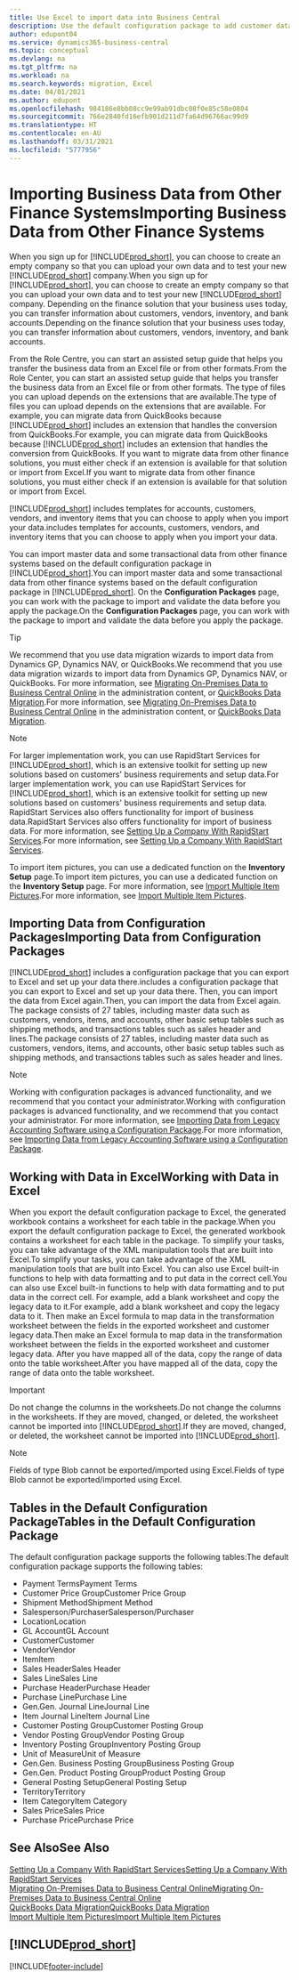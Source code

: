 ```yaml
---
title: Use Excel to import data into Business Central
description: Use the default configuration package to add customer data in Excel and import the data back into Business Central.
author: edupont04
ms.service: dynamics365-business-central
ms.topic: conceptual
ms.devlang: na
ms.tgt_pltfrm: na
ms.workload: na
ms.search.keywords: migration, Excel
ms.date: 04/01/2021
ms.author: edupont
ms.openlocfilehash: 984186e8bb08cc9e99ab91dbc08f0e85c58e0804
ms.sourcegitcommit: 766e2840fd16efb901d211d7fa64d96766ac99d9
ms.translationtype: HT
ms.contentlocale: en-AU
ms.lasthandoff: 03/31/2021
ms.locfileid: "5777956"
---
```

# <a name="importing-business-data-from-other-finance-systems"></a><span data-ttu-id="36dd8-103">Importing Business Data from Other Finance Systems</span><span class="sxs-lookup"><span data-stu-id="36dd8-103">Importing Business Data from Other Finance Systems</span></span>

<span data-ttu-id="36dd8-104">When you sign up for [!INCLUDE[prod_short](includes/prod_short.md)], you can choose to create an empty company so that you can upload your own data and to test your new [!INCLUDE[prod_short](includes/prod_short.md)] company.</span><span class="sxs-lookup"><span data-stu-id="36dd8-104">When you sign up for [!INCLUDE[prod_short](includes/prod_short.md)], you can choose to create an empty company so that you can upload your own data and to test your new [!INCLUDE[prod_short](includes/prod_short.md)] company.</span></span> <span data-ttu-id="36dd8-105">Depending on the finance solution that your business uses today, you can transfer information about customers, vendors, inventory, and bank accounts.</span><span class="sxs-lookup"><span data-stu-id="36dd8-105">Depending on the finance solution that your business uses today, you can transfer information about customers, vendors, inventory, and bank accounts.</span></span>  

<span data-ttu-id="36dd8-106">From the Role Centre, you can start an assisted setup guide that helps you transfer the business data from an Excel file or from other formats.</span><span class="sxs-lookup"><span data-stu-id="36dd8-106">From the Role Center, you can start an assisted setup guide that helps you transfer the business data from an Excel file or from other formats.</span></span> <span data-ttu-id="36dd8-107">The type of files you can upload depends on the extensions that are available.</span><span class="sxs-lookup"><span data-stu-id="36dd8-107">The type of files you can upload depends on the extensions that are available.</span></span> <span data-ttu-id="36dd8-108">For example, you can migrate data from QuickBooks because [!INCLUDE[prod_short](includes/prod_short.md)] includes an extension that handles the conversion from QuickBooks.</span><span class="sxs-lookup"><span data-stu-id="36dd8-108">For example, you can migrate data from QuickBooks because [!INCLUDE[prod_short](includes/prod_short.md)] includes an extension that handles the conversion from QuickBooks.</span></span> <span data-ttu-id="36dd8-109">If you want to migrate data from other finance solutions, you must either check if an extension is available for that solution or import from Excel.</span><span class="sxs-lookup"><span data-stu-id="36dd8-109">If you want to migrate data from other finance solutions, you must either check if an extension is available for that solution or import from Excel.</span></span>  

[!INCLUDE[prod_short](includes/prod_short.md)] <span data-ttu-id="36dd8-110">includes templates for accounts, customers, vendors, and inventory items that you can choose to apply when you import your data.</span><span class="sxs-lookup"><span data-stu-id="36dd8-110">includes templates for accounts, customers, vendors, and inventory items that you can choose to apply when you import your data.</span></span>

<span data-ttu-id="36dd8-111">You can import master data and some transactional data from other finance systems based on the default configuration package in [!INCLUDE[prod_short](includes/prod_short.md)].</span><span class="sxs-lookup"><span data-stu-id="36dd8-111">You can import master data and some transactional data from other finance systems based on the default configuration package in [!INCLUDE[prod_short](includes/prod_short.md)].</span></span> <span data-ttu-id="36dd8-112">On the **Configuration Packages** page, you can work with the package to import and validate the data before you apply the package.</span><span class="sxs-lookup"><span data-stu-id="36dd8-112">On the **Configuration Packages** page, you can work with the package to import and validate the data before you apply the package.</span></span>  

> [!TIP]  
> <span data-ttu-id="36dd8-113">We recommend that you use data migration wizards to import data from Dynamics GP, Dynamics NAV, or QuickBooks.</span><span class="sxs-lookup"><span data-stu-id="36dd8-113">We recommend that you use data migration wizards to import data from Dynamics GP, Dynamics NAV, or QuickBooks.</span></span> <span data-ttu-id="36dd8-114">For more information, see [Migrating On-Premises Data to Business Central Online](/dynamics365/business-central/dev-itpro/administration/migrate-data) in the administration content, or [QuickBooks Data Migration](ui-extensions-quickbooks-data-migration.md).</span><span class="sxs-lookup"><span data-stu-id="36dd8-114">For more information, see [Migrating On-Premises Data to Business Central Online](/dynamics365/business-central/dev-itpro/administration/migrate-data) in the administration content, or [QuickBooks Data Migration](ui-extensions-quickbooks-data-migration.md).</span></span>

> [!NOTE]  
> <span data-ttu-id="36dd8-115">For larger implementation work, you can use RapidStart Services for [!INCLUDE[prod_short](includes/prod_short.md)], which is an extensive toolkit for setting up new solutions based on customers' business requirements and setup data.</span><span class="sxs-lookup"><span data-stu-id="36dd8-115">For larger implementation work, you can use RapidStart Services for [!INCLUDE[prod_short](includes/prod_short.md)], which is an extensive toolkit for setting up new solutions based on customers' business requirements and setup data.</span></span> <span data-ttu-id="36dd8-116">RapidStart Services also offers functionality for import of business data.</span><span class="sxs-lookup"><span data-stu-id="36dd8-116">RapidStart Services also offers functionality for import of business data.</span></span> <span data-ttu-id="36dd8-117">For more information, see [Setting Up a Company With RapidStart Services](admin-set-up-a-company-with-rapidstart.md).</span><span class="sxs-lookup"><span data-stu-id="36dd8-117">For more information, see [Setting Up a Company With RapidStart Services](admin-set-up-a-company-with-rapidstart.md).</span></span>

<span data-ttu-id="36dd8-118">To import item pictures, you can use a dedicated function on the **Inventory Setup** page.</span><span class="sxs-lookup"><span data-stu-id="36dd8-118">To import item pictures, you can use a dedicated function on the **Inventory Setup** page.</span></span> <span data-ttu-id="36dd8-119">For more information, see [Import Multiple Item Pictures](inventory-how-import-item-pictures.md).</span><span class="sxs-lookup"><span data-stu-id="36dd8-119">For more information, see [Import Multiple Item Pictures](inventory-how-import-item-pictures.md).</span></span>

## <a name="importing-data-from-configuration-packages"></a><span data-ttu-id="36dd8-120">Importing Data from Configuration Packages</span><span class="sxs-lookup"><span data-stu-id="36dd8-120">Importing Data from Configuration Packages</span></span>
[!INCLUDE[prod_short](includes/prod_short.md)] <span data-ttu-id="36dd8-121">includes a configuration package that you can export to Excel and set up your data there.</span><span class="sxs-lookup"><span data-stu-id="36dd8-121">includes a configuration package that you can export to Excel and set up your data there.</span></span> <span data-ttu-id="36dd8-122">Then, you can import the data from Excel again.</span><span class="sxs-lookup"><span data-stu-id="36dd8-122">Then, you can import the data from Excel again.</span></span> <span data-ttu-id="36dd8-123">The package consists of 27 tables, including master data such as customers, vendors, items, and accounts, other basic setup tables such as shipping methods, and transactions tables such as sales header and lines.</span><span class="sxs-lookup"><span data-stu-id="36dd8-123">The package consists of 27 tables, including master data such as customers, vendors, items, and accounts, other basic setup tables such as shipping methods, and transactions tables such as sales header and lines.</span></span>  

> [!NOTE]  
>   <span data-ttu-id="36dd8-124">Working with configuration packages is advanced functionality, and we recommend that you contact your administrator.</span><span class="sxs-lookup"><span data-stu-id="36dd8-124">Working with configuration packages is advanced functionality, and we recommend that you contact your administrator.</span></span> <span data-ttu-id="36dd8-125">For more information, see [Importing Data from Legacy Accounting Software using a Configuration Package](across-import-data-configuration-packages.md).</span><span class="sxs-lookup"><span data-stu-id="36dd8-125">For more information, see [Importing Data from Legacy Accounting Software using a Configuration Package](across-import-data-configuration-packages.md).</span></span>

## <a name="working-with-data-in-excel"></a><span data-ttu-id="36dd8-126">Working with Data in Excel</span><span class="sxs-lookup"><span data-stu-id="36dd8-126">Working with Data in Excel</span></span>
<span data-ttu-id="36dd8-127">When you export the default configuration package to Excel, the generated workbook contains a worksheet for each table in the package.</span><span class="sxs-lookup"><span data-stu-id="36dd8-127">When you export the default configuration package to Excel, the generated workbook contains a worksheet for each table in the package.</span></span> <span data-ttu-id="36dd8-128">To simplify your tasks, you can take advantage of the XML manipulation tools that are built into Excel.</span><span class="sxs-lookup"><span data-stu-id="36dd8-128">To simplify your tasks, you can take advantage of the XML manipulation tools that are built into Excel.</span></span> <span data-ttu-id="36dd8-129">You can also use Excel built-in functions to help with data formatting and to put data in the correct cell.</span><span class="sxs-lookup"><span data-stu-id="36dd8-129">You can also use Excel built-in functions to help with data formatting and to put data in the correct cell.</span></span> <span data-ttu-id="36dd8-130">For example, add a blank worksheet and copy the legacy data to it.</span><span class="sxs-lookup"><span data-stu-id="36dd8-130">For example, add a blank worksheet and copy the legacy data to it.</span></span> <span data-ttu-id="36dd8-131">Then make an Excel formula to map data in the transformation worksheet between the fields in the exported worksheet and customer legacy data.</span><span class="sxs-lookup"><span data-stu-id="36dd8-131">Then make an Excel formula to map data in the transformation worksheet between the fields in the exported worksheet and customer legacy data.</span></span> <span data-ttu-id="36dd8-132">After you have mapped all of the data, copy the range of data onto the table worksheet.</span><span class="sxs-lookup"><span data-stu-id="36dd8-132">After you have mapped all of the data, copy the range of data onto the table worksheet.</span></span>  

> [!IMPORTANT]  
>  <span data-ttu-id="36dd8-133">Do not change the columns in the worksheets.</span><span class="sxs-lookup"><span data-stu-id="36dd8-133">Do not change the columns in the worksheets.</span></span> <span data-ttu-id="36dd8-134">If they are moved, changed, or deleted, the worksheet cannot be imported into [!INCLUDE[prod_short](includes/prod_short.md)].</span><span class="sxs-lookup"><span data-stu-id="36dd8-134">If they are moved, changed, or deleted, the worksheet cannot be imported into [!INCLUDE[prod_short](includes/prod_short.md)].</span></span>

> [!NOTE]
> <span data-ttu-id="36dd8-135">Fields of type Blob cannot be exported/imported using Excel.</span><span class="sxs-lookup"><span data-stu-id="36dd8-135">Fields of type Blob cannot be exported/imported using Excel.</span></span>

## <a name="tables-in-the-default-configuration-package"></a><span data-ttu-id="36dd8-136">Tables in the Default Configuration Package</span><span class="sxs-lookup"><span data-stu-id="36dd8-136">Tables in the Default Configuration Package</span></span>
<span data-ttu-id="36dd8-137">The default configuration package supports the following tables:</span><span class="sxs-lookup"><span data-stu-id="36dd8-137">The default configuration package supports the following tables:</span></span>

-   <span data-ttu-id="36dd8-138">Payment Terms</span><span class="sxs-lookup"><span data-stu-id="36dd8-138">Payment Terms</span></span>
-   <span data-ttu-id="36dd8-139">Customer Price Group</span><span class="sxs-lookup"><span data-stu-id="36dd8-139">Customer Price Group</span></span>
-   <span data-ttu-id="36dd8-140">Shipment Method</span><span class="sxs-lookup"><span data-stu-id="36dd8-140">Shipment Method</span></span>
-   <span data-ttu-id="36dd8-141">Salesperson/Purchaser</span><span class="sxs-lookup"><span data-stu-id="36dd8-141">Salesperson/Purchaser</span></span>
-   <span data-ttu-id="36dd8-142">Location</span><span class="sxs-lookup"><span data-stu-id="36dd8-142">Location</span></span>
-   <span data-ttu-id="36dd8-143">GL Account</span><span class="sxs-lookup"><span data-stu-id="36dd8-143">GL Account</span></span>
-   <span data-ttu-id="36dd8-144">Customer</span><span class="sxs-lookup"><span data-stu-id="36dd8-144">Customer</span></span>
-   <span data-ttu-id="36dd8-145">Vendor</span><span class="sxs-lookup"><span data-stu-id="36dd8-145">Vendor</span></span>
-   <span data-ttu-id="36dd8-146">Item</span><span class="sxs-lookup"><span data-stu-id="36dd8-146">Item</span></span>
-   <span data-ttu-id="36dd8-147">Sales Header</span><span class="sxs-lookup"><span data-stu-id="36dd8-147">Sales Header</span></span>
-   <span data-ttu-id="36dd8-148">Sales Line</span><span class="sxs-lookup"><span data-stu-id="36dd8-148">Sales Line</span></span>
-   <span data-ttu-id="36dd8-149">Purchase Header</span><span class="sxs-lookup"><span data-stu-id="36dd8-149">Purchase Header</span></span>
-   <span data-ttu-id="36dd8-150">Purchase Line</span><span class="sxs-lookup"><span data-stu-id="36dd8-150">Purchase Line</span></span>
-   <span data-ttu-id="36dd8-151">Gen.</span><span class="sxs-lookup"><span data-stu-id="36dd8-151">Gen.</span></span> <span data-ttu-id="36dd8-152">Journal Line</span><span class="sxs-lookup"><span data-stu-id="36dd8-152">Journal Line</span></span>
-   <span data-ttu-id="36dd8-153">Item Journal Line</span><span class="sxs-lookup"><span data-stu-id="36dd8-153">Item Journal Line</span></span>
-   <span data-ttu-id="36dd8-154">Customer Posting Group</span><span class="sxs-lookup"><span data-stu-id="36dd8-154">Customer Posting Group</span></span>
-   <span data-ttu-id="36dd8-155">Vendor Posting Group</span><span class="sxs-lookup"><span data-stu-id="36dd8-155">Vendor Posting Group</span></span>
-   <span data-ttu-id="36dd8-156">Inventory Posting Group</span><span class="sxs-lookup"><span data-stu-id="36dd8-156">Inventory Posting Group</span></span>
-   <span data-ttu-id="36dd8-157">Unit of Measure</span><span class="sxs-lookup"><span data-stu-id="36dd8-157">Unit of Measure</span></span>
-   <span data-ttu-id="36dd8-158">Gen.</span><span class="sxs-lookup"><span data-stu-id="36dd8-158">Gen.</span></span> <span data-ttu-id="36dd8-159">Business Posting Group</span><span class="sxs-lookup"><span data-stu-id="36dd8-159">Business Posting Group</span></span>
-   <span data-ttu-id="36dd8-160">Gen.</span><span class="sxs-lookup"><span data-stu-id="36dd8-160">Gen.</span></span> <span data-ttu-id="36dd8-161">Product Posting Group</span><span class="sxs-lookup"><span data-stu-id="36dd8-161">Product Posting Group</span></span>
-   <span data-ttu-id="36dd8-162">General Posting Setup</span><span class="sxs-lookup"><span data-stu-id="36dd8-162">General Posting Setup</span></span>
-   <span data-ttu-id="36dd8-163">Territory</span><span class="sxs-lookup"><span data-stu-id="36dd8-163">Territory</span></span>
-   <span data-ttu-id="36dd8-164">Item Category</span><span class="sxs-lookup"><span data-stu-id="36dd8-164">Item Category</span></span>
-   <span data-ttu-id="36dd8-165">Sales Price</span><span class="sxs-lookup"><span data-stu-id="36dd8-165">Sales Price</span></span>
-   <span data-ttu-id="36dd8-166">Purchase Price</span><span class="sxs-lookup"><span data-stu-id="36dd8-166">Purchase Price</span></span>

## <a name="see-also"></a><span data-ttu-id="36dd8-167">See Also</span><span class="sxs-lookup"><span data-stu-id="36dd8-167">See Also</span></span>
[<span data-ttu-id="36dd8-168">Setting Up a Company With RapidStart Services</span><span class="sxs-lookup"><span data-stu-id="36dd8-168">Setting Up a Company With RapidStart Services</span></span>](admin-set-up-a-company-with-rapidstart.md)  
[<span data-ttu-id="36dd8-169">Migrating On-Premises Data to Business Central Online</span><span class="sxs-lookup"><span data-stu-id="36dd8-169">Migrating On-Premises Data to Business Central Online</span></span>](/dynamics365/business-central/dev-itpro/administration/migrate-data)  
[<span data-ttu-id="36dd8-170">QuickBooks Data Migration</span><span class="sxs-lookup"><span data-stu-id="36dd8-170">QuickBooks Data Migration</span></span>](ui-extensions-quickbooks-data-migration.md)  
[<span data-ttu-id="36dd8-171">Import Multiple Item Pictures</span><span class="sxs-lookup"><span data-stu-id="36dd8-171">Import Multiple Item Pictures</span></span>](inventory-how-import-item-pictures.md)

## [!INCLUDE[prod_short](includes/free_trial_md.md)]  


[!INCLUDE[footer-include](includes/footer-banner.md)]